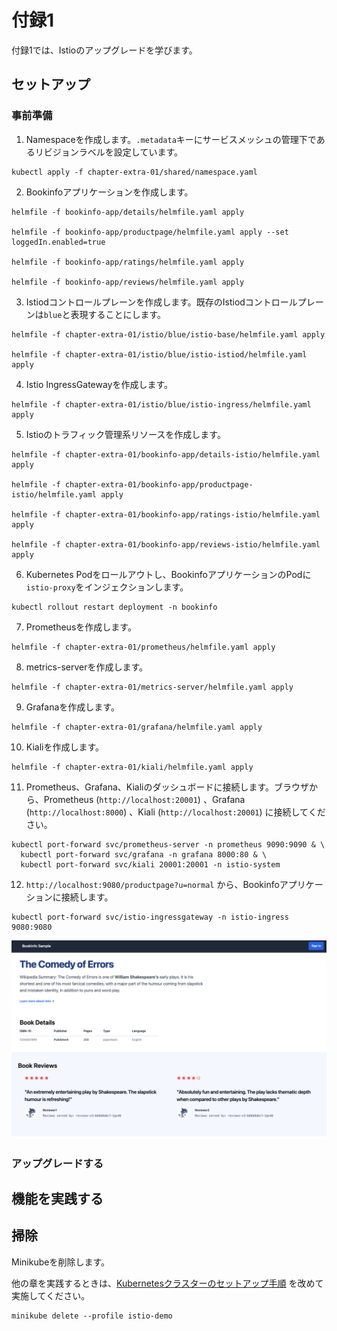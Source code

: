 # 付録1

付録1では、Istioのアップグレードを学びます。

## セットアップ

### 事前準備

1. Namespaceを作成します。`.metadata`キーにサービスメッシュの管理下であるリビジョンラベルを設定しています。

```bash:ターミナル
kubectl apply -f chapter-extra-01/shared/namespace.yaml
```

2. Bookinfoアプリケーションを作成します。

```bash:ターミナル
helmfile -f bookinfo-app/details/helmfile.yaml apply

helmfile -f bookinfo-app/productpage/helmfile.yaml apply --set loggedIn.enabled=true

helmfile -f bookinfo-app/ratings/helmfile.yaml apply

helmfile -f bookinfo-app/reviews/helmfile.yaml apply
```

3. Istiodコントロールプレーンを作成します。既存のIstiodコントロールプレーンは`blue`と表現することにします。

```bash:ターミナル
helmfile -f chapter-extra-01/istio/blue/istio-base/helmfile.yaml apply

helmfile -f chapter-extra-01/istio/blue/istio-istiod/helmfile.yaml apply
```

4. Istio IngressGatewayを作成します。

```bash:ターミナル
helmfile -f chapter-extra-01/istio/blue/istio-ingress/helmfile.yaml apply
```

5. Istioのトラフィック管理系リソースを作成します。

```bash:ターミナル
helmfile -f chapter-extra-01/bookinfo-app/details-istio/helmfile.yaml apply

helmfile -f chapter-extra-01/bookinfo-app/productpage-istio/helmfile.yaml apply

helmfile -f chapter-extra-01/bookinfo-app/ratings-istio/helmfile.yaml apply

helmfile -f chapter-extra-01/bookinfo-app/reviews-istio/helmfile.yaml apply
```

6. Kubernetes Podをロールアウトし、BookinfoアプリケーションのPodに`istio-proxy`をインジェクションします。

```bash:ターミナル
kubectl rollout restart deployment -n bookinfo
```

7. Prometheusを作成します。

```bash:ターミナル
helmfile -f chapter-extra-01/prometheus/helmfile.yaml apply
```

8. metrics-serverを作成します。

```bash:ターミナル
helmfile -f chapter-extra-01/metrics-server/helmfile.yaml apply
```

9. Grafanaを作成します。

```bash:ターミナル
helmfile -f chapter-extra-01/grafana/helmfile.yaml apply
```

10. Kialiを作成します。

```bash:ターミナル
helmfile -f chapter-extra-01/kiali/helmfile.yaml apply
```

11. Prometheus、Grafana、Kialiのダッシュボードに接続します。ブラウザから、Prometheus (`http://localhost:20001`) 、Grafana (`http://localhost:8000`) 、Kiali (`http://localhost:20001`) に接続してください。

```bash:ターミナル
kubectl port-forward svc/prometheus-server -n prometheus 9090:9090 & \
  kubectl port-forward svc/grafana -n grafana 8000:80 & \
  kubectl port-forward svc/kiali 20001:20001 -n istio-system
```

12. `http://localhost:9080/productpage?u=normal` から、Bookinfoアプリケーションに接続します。

```bash:ターミナル
kubectl port-forward svc/istio-ingressgateway -n istio-ingress 9080:9080
```

![bookinfo_productpage](../images/bookinfo_productpage.png)

### アップグレードする

## 機能を実践する

## 掃除

Minikubeを削除します。

他の章を実践するときは、[Kubernetesクラスターのセットアップ手順](../README.md) を改めて実施してください。

```bash:ターミナル
minikube delete --profile istio-demo
```
